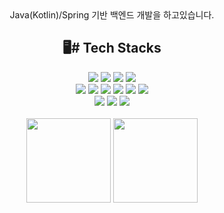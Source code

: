 <div align="center">
Java(Kotlin)/Spring 기반 백엔드 개발을 하고있습니다. <br>

## 🖥️# Tech Stacks
<img src="https://img.shields.io/badge/Java-FF4500.svg?&style=flat&logo=Java&logoColor=white" />
<img src="https://img.shields.io/badge/Kotlin-7F52FF.svg?&style=flat&logo=Kotlin&logoColor=white" />
<img src="https://img.shields.io/badge/JS-FFD700.svg?&style=flat&logo=JavaScript&logoColor=black" />
<img src="https://img.shields.io/badge/Python-FFD700.svg?&style=flat&logo=Python" />
</br>
<img src="https://img.shields.io/badge/Spring-6DB33F.svg?&style=flat&logo=Spring&logoColor=white" />
<img src="https://img.shields.io/badge/Vue.js-4FC08D.svg?&style=flat&logo=Vue.js&logoColor=white" />
<img src="https://img.shields.io/badge/Netty-43A047.svg?&style=flat&logoColor=white" />
<img src="https://img.shields.io/badge/JPA-1564C0.svg?&style=flat&logoColor=white" />
<img src="https://img.shields.io/badge/Querydsl-64B5F6.svg?&style=flat&logoColor=white" />
<img src="https://img.shields.io/badge/Mybatis-424242.svg?&style=flat&logoColor=white" />
</br>
<img src="https://img.shields.io/badge/Mysql-4479A1.svg?&style=flat&logo=MySQL&logoColor=white" />
<img src="https://img.shields.io/badge/Oracle-F80000.svg?&style=flat&logo=Oracle&logoColor=white" />
<img src="https://img.shields.io/badge/Redis-DC382D.svg?&style=flat&logo=Redis&logoColor=white" />
</div>

</br>

<div align="center">
<img src="https://github-readme-stats.vercel.app/api/top-langs/?username=keunwon&exclude_repo=dkssud8150.github.io&layout=compact&theme=dracula" height="135"/>
<img src="https://github-readme-stats.vercel.app/api?username=keunwon&hide=contribs,prs,issues&show_icons=true&theme=dracula"height="135"/>
</div>
